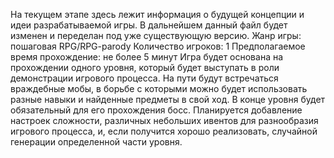 На текущем этапе здесь лежит информация о будущей концепции и идеи разрабатываемой игры. В дальнейшем данный файл будет изменен и переделан под уже существующую версию.
Жанр игры: пошаговая RPG/RPG-parody
Количество игроков: 1
Предполагаемое время прохождение: не более 5 минут
Игра будет основана на прохождении одного уровня, который будет выступать в роли демонстрации игрового процесса. На пути будут встречаться враждебные мобы, в борьбе с которыми можно будет использовать разные навыки и найденные предметы в свой ход. В конце уровня будет обязательный для его прохождения босс. Планируется добавление настроек сложности, различных небольших ивентов для разнообразия игрового процесса, и, если получится хорошо реализовать, случайной генерации определенной части уровня.
